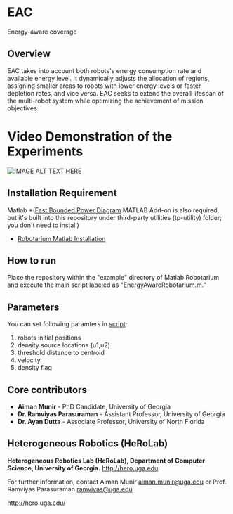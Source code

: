 # EAC
Energy-aware coverage

## Overview
EAC takes into account both robots's energy consumption rate and available energy level. It dynamically adjusts the allocation of regions, assigning smaller areas to robots with lower energy levels or faster depletion rates, and vice versa. EAC seeks to extend the overall lifespan of the multi-robot system while optimizing the achievement of mission objectives.


# Video Demonstration of the Experiments

[![IMAGE ALT TEXT HERE](https://img.youtube.com/vi/NfVj7JEAVz0/0.jpg)](https://www.youtube.com/watch?v=NfVj7JEAVz0)


## Installation Requirement
Matlab 
*([Fast Bounded Power Diagram](https://www.mathworks.com/matlabcentral/fileexchange/56633-fast-bounded-power-diagram) MATLAB Add-on is also required, but it's built into this repository under third-party utilities (tp-utility) folder; you don't need to install)
* [Robotarium Matlab Installation]([https://pypi.org/project/robotarium-python-simulator/](https://github.com/robotarium/robotarium-matlab-simulator)https://github.com/robotarium/robotarium-matlab-simulator) 

## How to run
Place the repository within the "example" directory of Matlab Robotarium and execute the main script labeled as "EnergyAwareRobotarium.m."

## Parameters
You can set following paramters in [script](EnergyAwareRobotarium.m):
1. robots initial positions
2. density source locations (u1,u2)
3. threshold distance to centroid
4. velocity
5. density flag

## Core contributors

* **Aiman Munir** - PhD Candidate, University of Georgia
* **Dr. Ramviyas Parasuraman** - Assistant Professor, University of Georgia
* **Dr. Ayan Dutta** - Associate Professor, University of North Florida

## Heterogeneous Robotics (HeRoLab)

**Heterogeneous Robotics Lab (HeRoLab), Department of Computer Science, University of Georgia.** http://hero.uga.edu 

For further information, contact Aiman Munir aiman.munir@uga.edu or Prof. Ramviyas Parasuraman ramviyas@uga.edu

http://hero.uga.edu/
